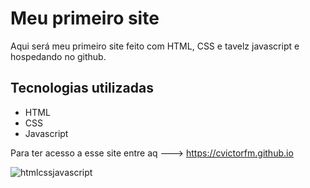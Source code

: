 # Meu primeiro site

Aqui será meu primeiro site feito com HTML, CSS e tavelz javascript e hospedando no github.

## Tecnologias utilizadas
- HTML
- CSS
- Javascript

Para ter acesso a esse site entre aq ---> <https://cvictorfm.github.io>



![htmlcssjavascript](https://github.com/user-attachments/assets/53ff47d3-8149-49a6-b3b0-2647567ceca7)
